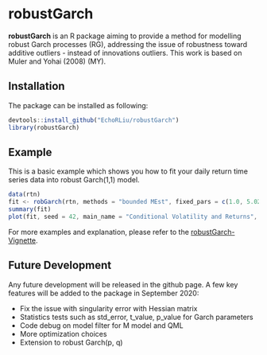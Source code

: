 # robustGarch

**robustGarch** is an R package aiming to provide a method for modelling robust Garch processes (RG), addressing the issue of robustness toward additive outliers - instead of innovations outliers. This work is based on Muler and Yohai (2008) (MY).

## Installation

The package can be installed as following:

```js
devtools::install_github("EchoRLiu/robustGarch")
library(robustGarch)
```

## Example

This is a basic example which shows you how to fit your daily return time series data into robust Garch(1,1) model.

```js
data(rtn)
fit <- robGarch(rtn, methods = "bounded MEst", fixed_pars = c(1.0, 5.02), optimizer="Rsolnp", stdErr_method = "numDeriv")
summary(fit)
plot(fit, seed = 42, main_name = "Conditional Volatility and Returns", abs_ = TRUE)
```

For more examples and explanation, please refer to the  [robustGarch-Vignette](https://github.com/EchoRLiu/robustGarch/blob/master/vignettes/robustGarch_Vignette.pdf).

## Future Development

Any future development will be released in the github page. A few key features will be added to the package in September 2020:
  
 * Fix the issue with singularity error with Hessian matrix
 * Statistics tests such as std_error, t_value, p_value for Garch parameters
 * Code debug on model filter for M model and QML
 * More optimization choices
 * Extension to robust Garch(p, q)
